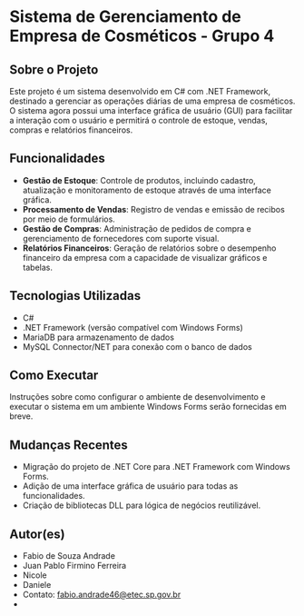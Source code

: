 # Sistema de Gerenciamento de Empresa de Cosméticos - Grupo 4

## Sobre o Projeto
Este projeto é um sistema desenvolvido em C# com .NET Framework, destinado a gerenciar as operações diárias de uma empresa de cosméticos. O sistema agora possui uma interface gráfica de usuário (GUI) para facilitar a interação com o usuário e permitirá o controle de estoque, vendas, compras e relatórios financeiros.

## Funcionalidades
- **Gestão de Estoque**: Controle de produtos, incluindo cadastro, atualização e monitoramento de estoque através de uma interface gráfica.
- **Processamento de Vendas**: Registro de vendas e emissão de recibos por meio de formulários.
- **Gestão de Compras**: Administração de pedidos de compra e gerenciamento de fornecedores com suporte visual.
- **Relatórios Financeiros**: Geração de relatórios sobre o desempenho financeiro da empresa com a capacidade de visualizar gráficos e tabelas.

## Tecnologias Utilizadas
- C#
- .NET Framework (versão compatível com Windows Forms)
- MariaDB para armazenamento de dados
- MySQL Connector/NET para conexão com o banco de dados

## Como Executar
Instruções sobre como configurar o ambiente de desenvolvimento e executar o sistema em um ambiente Windows Forms serão fornecidas em breve.

## Mudanças Recentes
- Migração do projeto de .NET Core para .NET Framework com Windows Forms.
- Adição de uma interface gráfica de usuário para todas as funcionalidades.
- Criação de bibliotecas DLL para lógica de negócios reutilizável.

## Autor(es)
- Fabio de Souza Andrade
- Juan Pablo Firmino Ferreira
- Nicole
- Daniele
- Contato: fabio.andrade46@etec.sp.gov.br
-